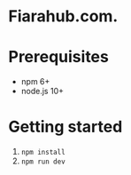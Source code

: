 # Fiarahub.com.

# Prerequisites
* npm 6+
* node.js 10+

# Getting started
1. ```npm install```
2. ```npm run dev```

